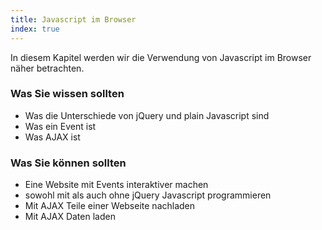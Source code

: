 ```yaml
--- 
title: Javascript im Browser
index: true
---
```


In diesem Kapitel werden wir die Verwendung von Javascript
im Browser näher betrachten. 

### Was Sie wissen sollten
* Was die Unterschiede von jQuery und plain Javascript sind
* Was ein Event ist
* Was AJAX ist

### Was Sie können sollten
* Eine Website mit Events interaktiver machen
* sowohl mit als auch ohne jQuery Javascript programmieren
* Mit AJAX Teile einer Webseite nachladen
* Mit AJAX Daten laden
